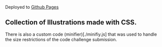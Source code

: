 Deployed to [Github Pages](https://hass123uk.github.io/css-artwork/)

## Collection of Illustrations made with CSS.

There is also a custom code (minifier)[./minifiy.js] that was used to handle the size restrictions of the code challenge submission.
